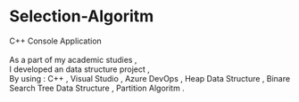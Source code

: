 # Selection-Algoritm <br/>
C++ Console Application <br/>
<br/>
As a part of my academic studies , <br/>
I developed an data structure project , <br/>
By using : C++ , Visual Studio , Azure DevOps , Heap Data Structure , Binare Search Tree Data Structure , Partition Algoritm . <br/>
